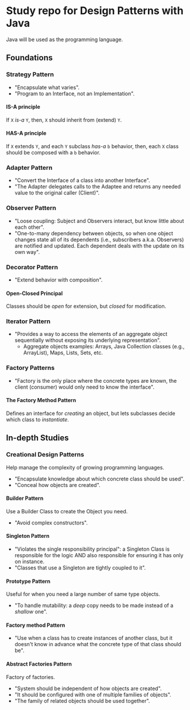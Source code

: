 # Study repo for Design Patterns with Java

Java will be used as the programming language.

## Foundations

### Strategy Pattern

* "Encapsulate what varies".
* "Program to an Interface, not an Implementation".

#### IS-A principle

If ```X``` *is-a* ```Y```, then, ```X``` should inherit from (extend) ```Y```.

#### HAS-A principle

If ```X``` extends ```Y```, and each ```Y``` subclass *has-a* ```b``` behavior, then, each ```X``` class should be composed with a ```b``` behavior.

### Adapter Pattern

* "Convert the Interface of a class into another Interface".
* "The Adapter delegates calls to the Adaptee and returns any needed value to the original caller (Client)".

### Observer Pattern

* "Loose coupling: Subject and Observers interact, but know little about each other".
* "One-to-many dependency between objects, so when one object changes state all of its dependents (i.e., subscribers a.k.a. Observers) are notified and updated. Each dependent deals with the update on its own way".

### Decorator Pattern

* "Extend behavior with composition".

#### Open-Closed Principal

Classes should be *open* for extension, but *closed* for modification.

### Iterator Pattern

* "Provides a way to access the elements of an aggregate object sequentially without exposing its underlying representation".
    * Aggregate objects examples: Arrays, Java Collection classes (e.g., ArrayList), Maps, Lists, Sets, etc.

### Factory Patterns

* "Factory is the only place where the concrete types are known, the client (consumer) would only need to know the interface".

#### The Factory Method Pattern

Defines an interface for *creating* an object, but lets subclasses decide which class to *instantiate*.

## In-depth Studies

### Creational Design Patterns

Help manage the complexity of growing programming languages.

* "Encapsulate knowledge about which concrete class should be used".
* "Conceal how objects are created".

#### Builder Pattern

Use a Builder Class to create the Object you need.

* "Avoid complex constructors".

#### Singleton Pattern

* "Violates the single responsibility principal": a Singleton Class is responsible for the logic AND also responsible for ensuring it has only on instance.
* "Classes that use a Singleton are tightly coupled to it".

#### Prototype Pattern

Useful for when you need a large number of same type objects.

* "To handle mutability: a *deep* copy needs to be made instead of a *shallow* one".

#### Factory method Pattern

* "Use when a class has to create instances of another class, but it doesn't know in advance what the concrete type of that class should be".

#### Abstract Factories Pattern

Factory of factories.

* "System should be independent of how objects are created".
* "It should be configured with one of multiple families of objects".
* "The family of related objects should be used together".